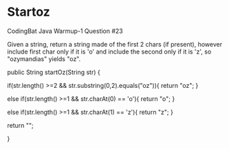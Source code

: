 # Startoz
CodingBat Java Warmup-1 Question #23

Given a string, return a string made of the first 2 chars (if present), however include first char only if it is 'o' and include the second only if it is 'z', so "ozymandias" yields "oz".

public String startOz(String str) {

  if(str.length() >=2 && str.substring(0,2).equals("oz")){
    return "oz";
  }

  else if(str.length() >=1 && str.charAt(0) == 'o'){
    return "o";
  }
  
  else if(str.length() >=1 && str.charAt(1) == 'z'){
    return "z";
  }

  return "";
  
}
